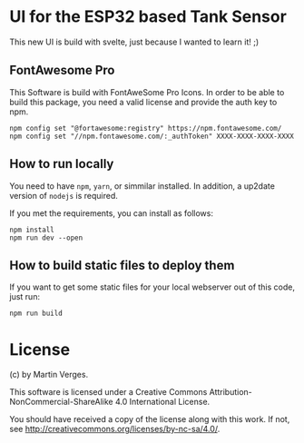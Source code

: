 # UI for the ESP32 based Tank Sensor

This new UI is build with svelte, just because I wanted to learn it! ;)

## FontAwesome Pro

This Software is build with FontAweSome Pro Icons.
In order to be able to build this package, you need a valid license and provide the auth key to npm.

```
npm config set "@fortawesome:registry" https://npm.fontawesome.com/
npm config set "//npm.fontawesome.com/:_authToken" XXXX-XXXX-XXXX-XXXX
```

## How to run locally

You need to have `npm`, `yarn`, or simmilar installed.
In addition, a up2date version of `nodejs` is required.

If you met the requirements, you can install as follows:

```
npm install
npm run dev --open
```

## How to build static files to deploy them

If you want to get some static files for your local webserver out of this code, just run:

```
npm run build
```

# License

(c) by Martin Verges.

This software is licensed under a Creative Commons Attribution-NonCommercial-ShareAlike 4.0 International License.

You should have received a copy of the license along with this work.
If not, see <http://creativecommons.org/licenses/by-nc-sa/4.0/>.

